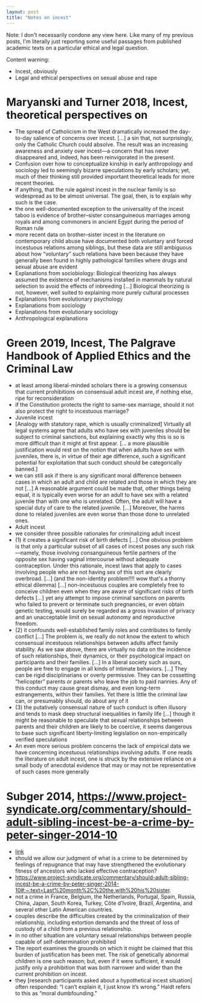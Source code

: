 ```yaml
---
layout: post
title: "Notes on incest"
---
```


Note: I don't necessarily condone any view here. Like many of my previous posts, I'm literally just reporting some useful passages from published academic texts on a particular ethical and legal question.

Content warning:
- Incest, obviously
- Legal and ethical perspectives on sexual abuse and rape

# Maryanski and Turner 2018, Incest, theoretical perspectives on
- The spread of Catholicism in the West dramatically increased the day-to-day salience of concerns over incest.  [...] a sin that, not surprisingly, only the Catholic Church could absolve. The result was an increasing awareness and anxiety over incest—a concern that has never disappeared and, indeed, has been reinvigorated in the present.
- Confusion over how to conceptualize kinship in early anthropology and sociology led to seemingly bizarre speculations by early scholars; yet, much of their thinking still provided important theoretical leads for more recent theories.
- if anything, that the rule against incest in the nuclear family is so widespread as to be almost universal. The goal, then, is to explain why such is the case.
- the one well-documented exception to the universality of the incest taboo is evidence of brother–sister consanguineous marriages among royals and among commoners in ancient Egypt during the period of Roman rule
- more recent data on brother–sister incest in the literature on contemporary child abuse have documented both voluntary and forced incestuous relations among siblings, but these data are still ambiguous about how “voluntary” such relations have been because they have generally been found in highly pathological families where drugs and sexual abuse are evident
- Explanations from sociobiology: Biological theorizing has always assumed the existence of mechanisms installed in mammals by natural selection to avoid the effects of inbreeding [...] Biological theorizing is not, however, well suited to explaining more purely cultural processes
- Explanations from evolutionary psychology
- Explanations from sociology
- Explanations from evolutionary sociology
- Anthropological explanations

# Green 2019, Incest, The Palgrave Handbook of Applied Ethics and the Criminal Law
- at least among liberal-minded scholars there is a growing consensus that current prohibitions on consensual adult incest are, if nothing else, ripe for reconsideration
- if the Constitution protects the right to same-sex marriage, should it not also protect the right to incestuous marriage?
- Juvenile incest
- [Analogy with statutory rape, which is usually criminalized] Virtually all legal systems agree that adults who have sex with juveniles should be subject to criminal sanctions, but explaining exactly why this is so is more difficult than it might at first appear. [... a more plausible justification would rest on the notion that when adults have sex with juveniles, there is, in virtue of their age difference, such a significant potential for exploitation that such conduct should be categorically banned.]
- we can still ask if there is any significant moral difference between cases in which an adult and child are related and those in which they are not [...] A reasonable argument could be made that, other things being equal, it is typically even worse for an adult to have sex with a related juvenile than with one who is unrelated. Often, the adult will have a special duty of care to the related juvenile. [...] Moreover, the harms done to related juveniles are even worse than those done to unrelated ones.
- Adult incest
- we consider three possible rationales for criminalizing adult incest
- (1) it creates a significant risk of birth defects [...] One obvious problem is that only a particular subset of all cases of incest poses any such risk—namely, those involving consanguineous fertile partners of the opposite sex having vaginal intercourse without adequate contraception. Under this rationale, incest laws that apply to cases involving people who are not having sex of this sort are clearly overbroad. [...] (and the non-identity problem!!!! wow that's a thorny ethical dilemma) [...] non-incestuous couples are completely free to conceive children even when they are aware of significant risks of birth defects [...] yet any attempt to impose criminal sanctions on parents who failed to prevent or terminate such pregnancies, or even obtain genetic testing, would surely be regarded as a gross invasion of privacy and an unacceptable limit on sexual autonomy and reproductive freedom.
- (2) it confounds well-established family roles and contributes to family conflict [...] The problem is, we really do not know the extent to which consensual incestuous relationships between adults affect family stability. As we saw above, there are virtually no data on the incidence of such relationships, their dynamics, or their psychological impact on participants and their families. [...] In a liberal society such as ours, people are free to engage in all kinds of intimate behaviors. [...] They can be rigid disciplinarians or overly permissive. They can be cossetting “helicopter” parents or parents who leave the job to paid nannies. Any of this conduct may cause great dismay, and even long-term estrangements, within their families. Yet there is little the criminal law can, or presumably should, do about any of it
- (3) the putatively consensual nature of such conduct is often illusory and tends to mask deep structural inequalities in family life [...] though it might be reasonable to speculate that sexual relationships between parents and their children are likely to be coercive, it seems dangerous to base such significant liberty-limiting legislation on non-empirically verified speculations
- An even more serious problem concerns the lack of empirical data we have concerning incestuous relationships involving adults. If one reads the literature on adult incest, one is struck by the extensive reliance on a small body of anecdotal evidence that may or may not be representative of such cases more generally

# Subger 2014, https://www.project-syndicate.org/commentary/should-adult-sibling-incest-be-a-crime-by-peter-singer-2014-10
- [link](https://www.project-syndicate.org/commentary/should-adult-sibling-incest-be-a-crime-by-peter-singer-2014-10)
- should we allow our judgment of what is a crime to be determined by feelings of repugnance that may have strengthened the evolutionary fitness of ancestors who lacked effective contraception?
- https://www.project-syndicate.org/commentary/should-adult-sibling-incest-be-a-crime-by-peter-singer-2014-10#:~:text=Last%20month%2C%20the,with%20his%20sister.
- not a crime in France, Belgium, the Netherlands, Portugal, Spain, Russia, China, Japan, South Korea, Turkey, Côte d’Ivoire, Brazil, Argentina, and several other Latin American countries.
- couples describe the difficulties created by the criminalization of their relationship, including extortion demands and the threat of loss of custody of a child from a previous relationship.
- in no other situation are voluntary sexual relationships between people capable of self-determination prohibited
- The report examines the grounds on which it might be claimed that this burden of justification has been met. The risk of genetically abnormal children is one such reason; but, even if it were sufficient, it would justify only a prohibition that was both narrower and wider than the current prohibition on incest.
- they [research participants asked about a hypothetical incest situation] often responded: “I can’t explain it, I just know it’s wrong.” Haidt refers to this as “moral dumbfounding.”

